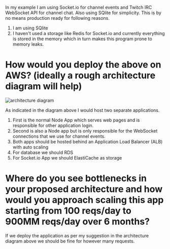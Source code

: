 In my example I am using Socket.io for channel events and Twitch IRC WebSocket API for channel chat.
Also using SQlite for simplicity.
This is by no means production ready for following reasons.
1. I am using SQlite
2. I haven't used a storage like Redis for Socket.io and currently everything is stored in the memory which in turn makes this
  program prone to memory leaks.

# How would you deploy the above on AWS? (ideally a rough architecture diagram will help)

![architecture diagram](https://github.com/sajjad26/twitch-example/twitch-example.jpg "Architecture Diagram")

As indicated in the diagram above I would host two separate applications. 
1. First is the normal Node App which serves web pages and is responsible for other
  application login.
2. Second is also a Node app but is only responsible for the WebSocket connections that we use for channel events.
3. Both apps should be hosted behind an Application Load Balancer (ALB) with auto scaling
4. For database we should RDS
5. For Socket.io App we should ElastiCache as storage

# Where do you see bottlenecks in your proposed architecture and how would you approach scaling this app starting from 100 reqs/day to 900MM reqs/day over 6 months?

If we deploy the application as per my suggestion in the architecture diagram above we should be fine for however many requests.
